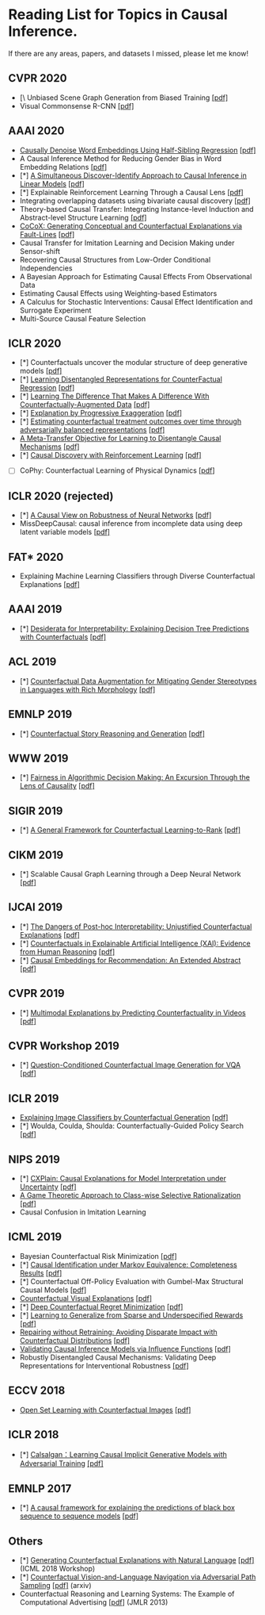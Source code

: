 # Reading List for Topics in Causal Inference.

If there are any areas, papers, and datasets I missed, please let me know!


## CVPR 2020
- [\ Unbiased Scene Graph Generation from Biased Training [[pdf]](https://arxiv.org/pdf/2002.11949.pdf)
- Visual Commonsense R-CNN [[pdf]](https://arxiv.org/pdf/2002.12204.pdf)

## AAAI 2020
- [Causally Denoise Word Embeddings Using Half-Sibling Regression](http://discourse.mlbrainstorm.club/t/topic/458) [[pdf]](https://arxiv.org/pdf/1911.10524.pdf)
- A Causal Inference Method for Reducing Gender Bias in Word Embedding Relations [[pdf]](https://arxiv.org/pdf/1911.10787.pdf)
- [\*] [A Simultaneous Discover-Identify Approach to Causal Inference in Linear Models](http://discourse.mlbrainstorm.club/t/topic/462) [[pdf]](https://ftp.cs.ucla.edu/pub/stat_ser/r491-L.pdf)
- [\*] Explainable Reinforcement Learning Through a Causal Lens [[pdf]](https://arxiv.org/pdf/1905.10958.pdf)
- Integrating overlapping datasets using bivariate causal discovery [[pdf]](https://arxiv.org/pdf/1910.11356.pdf)
- Theory-based Causal Transfer: Integrating Instance-level Induction and Abstract-level Structure Learning [[pdf]](https://arxiv.org/pdf/1911.11185.pdf)
- [CoCoX: Generating Conceptual and Counterfactual Explanations via Fault-Lines](http://discourse.mlbrainstorm.club/t/topic/460/2) [[pdf]](https://pdfs.semanticscholar.org/d03e/66a84b92f520235079083d3c0947b2c910e0.pdf)
- Causal Transfer for Imitation Learning and Decision Making under Sensor-shift
- Recovering Causal Structures from Low-Order Conditional Independencies
- A Bayesian Approach for Estimating Causal Effects From Observational Data
- Estimating Causal Effects using Weighting-based Estimators
- A Calculus for Stochastic Interventions: Causal Effect Identification and Surrogate Experiment
- Multi-Source Causal Feature Selection


## ICLR 2020
- [\*] Counterfactuals uncover the modular structure of deep generative models [[pdf]](https://openreview.net/pdf?id=SJxDDpEKvH)
- [\*] [Learning Disentangled Representations for CounterFactual Regression](http://discourse.mlbrainstorm.club/t/topic/417) [[pdf]](https://openreview.net/pdf?id=HkxBJT4YvB)
- [\*] [Learning The Difference That Makes A Difference With Counterfactually-Augmented Data](http://discourse.mlbrainstorm.club/t/topic/419/3) [[pdf]](https://openreview.net/pdf?id=Sklgs0NFvr)
-  [\*] [Explanation by Progressive Exaggeration](http://discourse.mlbrainstorm.club/t/topic/420) [[pdf]](https://openreview.net/pdf?id=H1xFWgrFPS)
- [\*] [Estimating counterfactual treatment outcomes over time through adversarially balanced representations](http://discourse.mlbrainstorm.club/t/topic/464) [[pdf]](https://openreview.net/pdf?id=BJg866NFvB)
- [A Meta-Transfer Objective for Learning to Disentangle Causal Mechanisms](http://discourse.mlbrainstorm.club/t/topic/466) [[pdf]](https://openreview.net/pdf?id=ryxWIgBFPS)
- [\*] [Causal Discovery with Reinforcement Learning](http://discourse.mlbrainstorm.club/t/topic/439) [[pdf]](https://openreview.net/pdf?id=S1g2skStPB)
- [ ] CoPhy: Counterfactual Learning of Physical Dynamics [[pdf](https://openreview.net/pdf?id=SkeyppEFvS)]

## ICLR 2020 (rejected)
- [\*] [A Causal View on Robustness of Neural Networks](http://discourse.mlbrainstorm.club/t/topic/438) [[pdf]](https://openreview.net/forum?id=Hkxvl0EtDH)
- MissDeepCausal: causal inference from incomplete data using deep latent variable models [[pdf]](https://openreview.net/pdf?id=SylpBgrKPH)

## FAT* 2020
- Explaining Machine Learning Classifiers through Diverse Counterfactual Explanations [[pdf]](https://arxiv.org/pdf/1905.07697.pdf)

## AAAI 2019
- [\*] [Desiderata for Interpretability: Explaining Decision Tree Predictions with Counterfactuals](http://discourse.mlbrainstorm.club/t/topic/432) [[pdf]](https://www.aaai.org/ojs/index.php/AAAI/article/download/5154/5027https://www.aaai.org/ojs/index.php/AAAI/article/download/5154/5027)

## ACL 2019
- [\*] [Counterfactual Data Augmentation for Mitigating Gender Stereotypes in Languages with Rich Morphology](http://discourse.mlbrainstorm.club/t/topic/426/2) [[pdf]](https://www.aclweb.org/anthology/P19-1161.pdf)

## EMNLP 2019
- [\*] [Counterfactual Story Reasoning and Generation](http://discourse.mlbrainstorm.club/t/topic/428) [[pdf]](https://arxiv.org/pdf/1909.04076.pdf)

## WWW 2019
- [\*] [Fairness in Algorithmic Decision Making: An Excursion Through the Lens of Causality](http://discourse.mlbrainstorm.club/t/topic/445) [[pdf]](https://arxiv.org/pdf/1903.11719.pdf)

## SIGIR 2019
- [\*] [A General Framework for Counterfactual Learning-to-Rank](http://discourse.mlbrainstorm.club/t/topic/430) [[pdf]](http://www.cs.cornell.edu/people/tj/publications/agarwal_etal_19b.pdf)

## CIKM 2019
- [\*] Scalable Causal Graph Learning through a Deep Neural Network [[pdf]](https://www.osti.gov/servlets/purl/1566865)

## IJCAI 2019
- [\*] [The Dangers of Post-hoc Interpretability: Unjustified Counterfactual Explanations](http://discourse.mlbrainstorm.club/t/topic/431) [[pdf]](https://www.ijcai.org/proceedings/2019/0388.pdf)
- [\*] [Counterfactuals in Explainable Artificial Intelligence (XAI): Evidence from Human Reasoning](http://discourse.mlbrainstorm.club/t/topic/427) [[pdf]](https://www.ijcai.org/proceedings/2019/0876.pdf)
- [\*] [Causal Embeddings for Recommendation: An Extended Abstract](http://discourse.mlbrainstorm.club/t/topic/421) [[pdf]](https://www.ijcai.org/proceedings/2019/0870.pdf)

## CVPR 2019
- [\*] [Multimodal Explanations by Predicting Counterfactuality in Videos](http://discourse.mlbrainstorm.club/t/topic/422) [[pdf]](https://arxiv.org/pdf/1812.01263.pdf)

## CVPR Workshop 2019

- [\*] [Question-Conditioned Counterfactual Image Generation for VQA](http://discourse.mlbrainstorm.club/t/topic/423) [[pdf]](https://arxiv.org/pdf/1911.06352.pdf)

## ICLR 2019
- [Explaining Image Classifiers by Counterfactual Generation](http://discourse.mlbrainstorm.club/t/topic/437) [[pdf]](https://openreview.net/pdf?id=B1MXz20cYQ)
- [\*] Woulda, Coulda, Shoulda: Counterfactually-Guided Policy Search [[pdf]](https://arxiv.org/pdf/1811.06272v1.pdf)

## NIPS 2019
- [\*] [CXPlain: Causal Explanations for Model Interpretation under Uncertainty](http://discourse.mlbrainstorm.club/t/topic/429)  [[pdf]](https://papers.nips.cc/paper/9211-cxplain-causal-explanations-for-model-interpretation-under-uncertainty.pdf)
- [A Game Theoretic Approach to Class-wise Selective Rationalization](http://discourse.mlbrainstorm.club/t/topic/440) [[pdf]](https://papers.nips.cc/paper/9196-a-game-theoretic-approach-to-class-wise-selective-rationalization.pdf)
- Causal Confusion in Imitation Learning

## ICML 2019
- Bayesian Counterfactual Risk Minimization [[pdf]](https://arxiv.org/pdf/1806.11500v1.pdf)
- [\*] [Causal Identification under Markov Equivalence: Completeness Results](http://discourse.mlbrainstorm.club/t/topic/415) [[pdf]](https://arxiv.org/pdf/1812.06209.pdf)
- [\*] Counterfactual Off-Policy Evaluation with Gumbel-Max Structural Causal Models [[pdf]](https://arxiv.org/pdf/1905.05824.pdf)
- [Counterfactual Visual Explanations](http://discourse.mlbrainstorm.club/t/topic/346) [[pdf]](https://arxiv.org/pdf/1904.07451.pdf)
- [\*] [Deep Counterfactual Regret Minimization](http://discourse.mlbrainstorm.club/t/topic/447) [[pdf]](https://arxiv.org/pdf/1811.00164.pdf)
- [\*] [Learning to Generalize from Sparse and Underspecified Rewards](http://discourse.mlbrainstorm.club/t/topic/399) [[pdf]](https://arxiv.org/pdf/1902.07198.pdf)
- [Repairing without Retraining: Avoiding Disparate Impact with Counterfactual Distributions](http://discourse.mlbrainstorm.club/t/topic/436) [[pdf]](https://arxiv.org/pdf/1901.10501.pdf)
- [Validating Causal Inference Models via Influence Functions](http://discourse.mlbrainstorm.club/t/topic/347) [[pdf]](http://proceedings.mlr.press/v97/alaa19a/alaa19a.pdf)
- Robustly Disentangled Causal Mechanisms: Validating Deep Representations for Interventional Robustness [[pdf]](https://arxiv.org/pdf/1811.00007.pdf)

## ECCV 2018
- [Open Set Learning with Counterfactual Images](http://discourse.mlbrainstorm.club/t/topic/452) [[pdf]](http://web.engr.oregonstate.edu/~lif/3090.pdf)

## ICLR 2018
- [\*] [Calsalgan：Learning Causal Implicit Generative Models with Adversarial Training](http://discourse.mlbrainstorm.club/t/topic/425) [[pdf]](https://arxiv.org/pdf/1709.02023.pdf)

## EMNLP 2017
- [\*] [A causal framework for explaining the predictions of black box sequence to sequence models](http://discourse.mlbrainstorm.club/t/topic/424) [[pdf]](https://arxiv.org/pdf/1707.01943.pdf)

## Others
- [\*] [Generating Counterfactual Explanations with Natural Language](http://discourse.mlbrainstorm.club/t/topic/435) [[pdf]](https://arxiv.org/pdf/1806.09809.pdf) (ICML 2018 Workshop)
- [\*] [Counterfactual Vision-and-Language Navigation via Adversarial Path Sampling](http://discourse.mlbrainstorm.club/t/topic/418) [[pdf]](https://arxiv.org/pdf/1911.07308.pdf) (arxiv)
- Counterfactual Reasoning and Learning Systems: The Example of Computational Advertising [[pdf]()] (JMLR 2013)